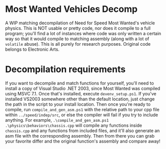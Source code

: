 # Most Wanted Vehicles Decomp
A WIP matching decompilation of Need for Speed Most Wanted's vehicle physics. This is NOT usable or pretty code, nor does it compile to a full program; you'll find a lot of instances where code was only written a certain way so that it would compile to matching assembly (along with a lot of `volatile` abuse). This is all purely for research purposes. Original code belongs to Electronic Arts.

# Decompilation requirements
If you want to decompile and match functions for yourself, you'll need to install a copy of Visual Studio .NET 2003, since Most Wanted was compiled using MSVC 7.1. Once that's installed, execute `devenv_setup.ps1`. If you've installed VS2003 somewhere other than the default location, just change the path in the script to your install location. Then once you're ready to compile, run `compile_and_gen_asm.ps1` with the relative path to your cpp file within `../speed/indep/src`, or else the compiler will fail if you try to include anything. For example, `.\compile_and_gen_asm.ps1 .\physics\behaviors\chassis.cpp` will compile any functions inside `chassis.cpp` and any functions from included files, and it'll also generate an asm file with the corresponding assembly. Then from there you can grab your favorite differ and the original function's assembly and compare away!